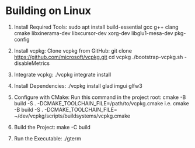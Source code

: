 Building on Linux
=================

1. Install Required Tools:
   sudo apt install build-essential gcc g++ clang cmake libxinerama-dev libxcursor-dev xorg-dev libglu1-mesa-dev pkg-config

2. Install vcpkg:
   Clone vcpkg from GitHub:
   git clone https://github.com/microsoft/vcpkg.git
   cd vcpkg
   ./bootstrap-vcpkg.sh -disableMetrics

3. Integrate vcpkg:
   ./vcpkg integrate install

4. Install Dependencies:
   ./vcpkg install glad imgui glfw3

5. Configure with CMake:
   Run this command in the project root:
   cmake -B build -S . -DCMAKE_TOOLCHAIN_FILE=/path/to/vcpkg.cmake
   i.e. cmake -B build -S . -DCMAKE_TOOLCHAIN_FILE= ~/dev/vcpkg/scripts/buildsystems/vcpkg.cmake

6. Build the Project:
   make -C build

7. Run the Executable:
   ./gterm
